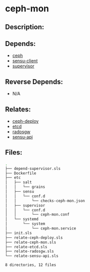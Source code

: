 # ceph-mon

## Description:



## Depends:

  -  [ceph](salt/ceph)
  -  [sensu-client](salt/sensu-client)
  -  [supervisor](salt/supervisor)

## Reverse Depends:

  -  N/A

## Relates:

  -  [ceph-deploy](salt/ceph-deploy)
  -  [etcd](salt/etcd)
  -  [radosgw](salt/radosgw)
  -  [sensu-api](salt/sensu-api)

## Files:

```bash
.
├── depend-supervisor.sls
├── Dockerfile
├── etc
│   ├── salt
│   │   └── grains
│   ├── sensu
│   │   └── conf.d
│   │       └── checks-ceph-mon.json
│   ├── supervisor
│   │   └── conf.d
│   │       └── ceph-mon.conf
│   └── systemd
│       └── system
│           └── ceph-mon.service
├── init.sls
├── relate-ceph-deploy.sls
├── relate-ceph-mon.sls
├── relate-etcd.sls
├── relate-radosgw.sls
└── relate-sensu-api.sls

8 directories, 12 files
```
